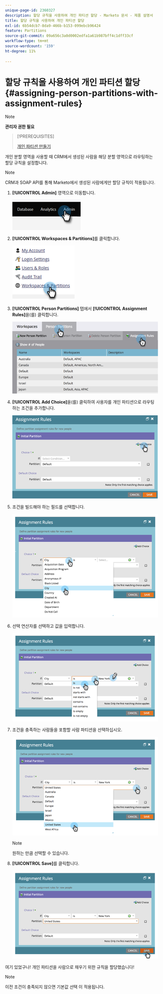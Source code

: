 ```yaml
---
unique-page-id: 2360327
description: 할당 규칙을 사용하여 개인 파티션 할당 - Marketo 문서 - 제품 설명서
title: 할당 규칙을 사용하여 개인 파티션 할당
exl-id: 6b54dcb7-8da9-466b-b153-099ebcb96424
feature: Partitions
source-git-commit: 09a656c3a0d0002edfa1a61b987bff4c1dff33cf
workflow-type: tm+mt
source-wordcount: '159'
ht-degree: 11%

---
```


# 할당 규칙을 사용하여 개인 파티션 할당 {#assigning-person-partitions-with-assignment-rules}

>[!NOTE]
>
>**관리자 권한 필요**

>[!PREREQUISITES]
>
>[개인 파티션 만들기](/help/marketo/product-docs/administration/workspaces-and-person-partitions/create-a-person-partition.md)

개인 분할 영역을 사용할 때 CRM에서 생성된 사람을 해당 분할 영역으로 라우팅하는 할당 규칙을 설정합니다.

>[!NOTE]
>
>CRM과 SOAP API를 통해 Marketo에서 생성된 사람에게만 할당 규칙이 적용됩니다.

1. **[!UICONTROL Admin]** 영역으로 이동합니다.

   ![](assets/assigning-person-partitions-with-assignment-rules-1.png)

1. **[!UICONTROL Workspaces & Partitions]**&#x200B;를 클릭합니다.

   ![](assets/assigning-person-partitions-with-assignment-rules-2.png)

1. **[!UICONTROL Person Partitions]** 탭에서 **[!UICONTROL Assignment Rules]**&#x200B;을(를) 클릭합니다.

   ![](assets/assigning-person-partitions-with-assignment-rules-3.png)

1. **[!UICONTROL Add Choice]**&#x200B;을(를) 클릭하여 사용자를 개인 파티션으로 라우팅하는 조건을 추가합니다.

   ![](assets/assigning-person-partitions-with-assignment-rules-4.png)

1. 조건을 빌드해야 하는 필드를 선택합니다.

   ![](assets/assigning-person-partitions-with-assignment-rules-5.png)

1. 선택 연산자를 선택하고 값을 입력합니다.

   ![](assets/assigning-person-partitions-with-assignment-rules-6.png)

1. 조건을 충족하는 사람들을 포함할 사람 파티션을 선택하십시오.

   ![](assets/assigning-person-partitions-with-assignment-rules-7.png)

   >[!NOTE]
   >
   >원하는 만큼 선택할 수 있습니다.

1. **[!UICONTROL Save]**&#x200B;를 클릭합니다.

   ![](assets/assigning-person-partitions-with-assignment-rules-8.png)

여기 있었구나! 개인 파티션을 사람으로 채우기 위한 규칙을 할당했습니다!

>[!NOTE]
>
>이전 조건이 충족되지 않으면 기본값 선택 이 적용됩니다.
